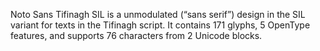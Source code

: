 Noto Sans Tifinagh SIL is a unmodulated (“sans serif”) design in the SIL variant for texts in the Tifinagh script. It contains 171 glyphs, 5 OpenType features, and supports 76 characters from 2 Unicode blocks.